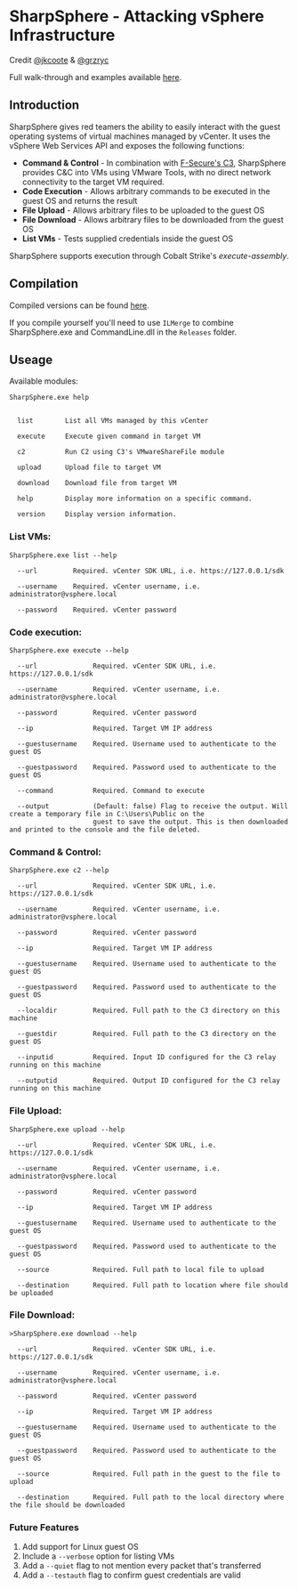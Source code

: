# SharpSphere - Attacking vSphere Infrastructure

Credit [@jkcoote](https://twitter.com/jkcoote) & [@grzryc](https://github.com/grzryc)

Full walk-through and examples available [here](https://jamescoote.co.uk/introducing-sharpsphere/).

## Introduction
SharpSphere gives red teamers the ability to easily interact with the guest operating systems of virtual machines managed by vCenter. It uses the vSphere Web Services API and exposes the following functions:

- **Command & Control** - In combination with [F-Secure's C3](https://github.com/FSecureLABS/C3), SharpSphere provides C&C into VMs using VMware Tools, with no direct network connectivity to the target VM required.
- **Code Execution** - Allows arbitrary commands to be executed in the guest OS and returns the result
- **File Upload** - Allows arbitrary files to be uploaded to the guest OS
- **File Download** - Allows arbitrary files to be downloaded from the guest OS
- **List VMs** - Tests supplied credentials inside the guest OS

SharpSphere supports execution through Cobalt Strike's *execute-assembly*.

## Compilation
Compiled versions can be found [here](https://github.com/JamesCooteUK/SharpSphere/releases).

If you compile yourself you'll need to use `ILMerge` to combine SharpSphere.exe and CommandLine.dll in the `Releases` folder.

## Useage
Available modules:
```
SharpSphere.exe help


  list        List all VMs managed by this vCenter

  execute     Execute given command in target VM

  c2          Run C2 using C3's VMwareShareFile module

  upload      Upload file to target VM

  download    Download file from target VM

  help        Display more information on a specific command.

  version     Display version information.

```

### List VMs:
```
SharpSphere.exe list --help 

  --url         Required. vCenter SDK URL, i.e. https://127.0.0.1/sdk

  --username    Required. vCenter username, i.e. administrator@vsphere.local

  --password    Required. vCenter password
```

### Code execution:
```
SharpSphere.exe execute --help

  --url              Required. vCenter SDK URL, i.e. https://127.0.0.1/sdk

  --username         Required. vCenter username, i.e. administrator@vsphere.local

  --password         Required. vCenter password

  --ip               Required. Target VM IP address

  --guestusername    Required. Username used to authenticate to the guest OS

  --guestpassword    Required. Password used to authenticate to the guest OS

  --command          Required. Command to execute

  --output           (Default: false) Flag to receive the output. Will create a temporary file in C:\Users\Public on the
                     guest to save the output. This is then downloaded and printed to the console and the file deleted.
```

### Command & Control:
```
SharpSphere.exe c2 --help

  --url              Required. vCenter SDK URL, i.e. https://127.0.0.1/sdk

  --username         Required. vCenter username, i.e. administrator@vsphere.local

  --password         Required. vCenter password

  --ip               Required. Target VM IP address

  --guestusername    Required. Username used to authenticate to the guest OS

  --guestpassword    Required. Password used to authenticate to the guest OS

  --localdir         Required. Full path to the C3 directory on this machine

  --guestdir         Required. Full path to the C3 directory on the guest OS

  --inputid          Required. Input ID configured for the C3 relay running on this machine

  --outputid         Required. Output ID configured for the C3 relay running on this machine
```

### File Upload:
```
SharpSphere.exe upload --help

  --url              Required. vCenter SDK URL, i.e. https://127.0.0.1/sdk

  --username         Required. vCenter username, i.e. administrator@vsphere.local

  --password         Required. vCenter password

  --ip               Required. Target VM IP address

  --guestusername    Required. Username used to authenticate to the guest OS

  --guestpassword    Required. Password used to authenticate to the guest OS

  --source           Required. Full path to local file to upload

  --destination      Required. Full path to location where file should be uploaded
```

### File Download:
```
>SharpSphere.exe download --help

  --url              Required. vCenter SDK URL, i.e. https://127.0.0.1/sdk

  --username         Required. vCenter username, i.e. administrator@vsphere.local

  --password         Required. vCenter password

  --ip               Required. Target VM IP address

  --guestusername    Required. Username used to authenticate to the guest OS

  --guestpassword    Required. Password used to authenticate to the guest OS

  --source           Required. Full path in the guest to the file to upload

  --destination      Required. Full path to the local directory where the file should be downloaded
```

### Future Features
1. Add support for Linux guest OS
2. Include a `--verbose` option for listing VMs
3. Add a `--quiet` flag to not mention every packet that's transferred
4. Add a `--testauth` flag to confirm guest credentials are valid
